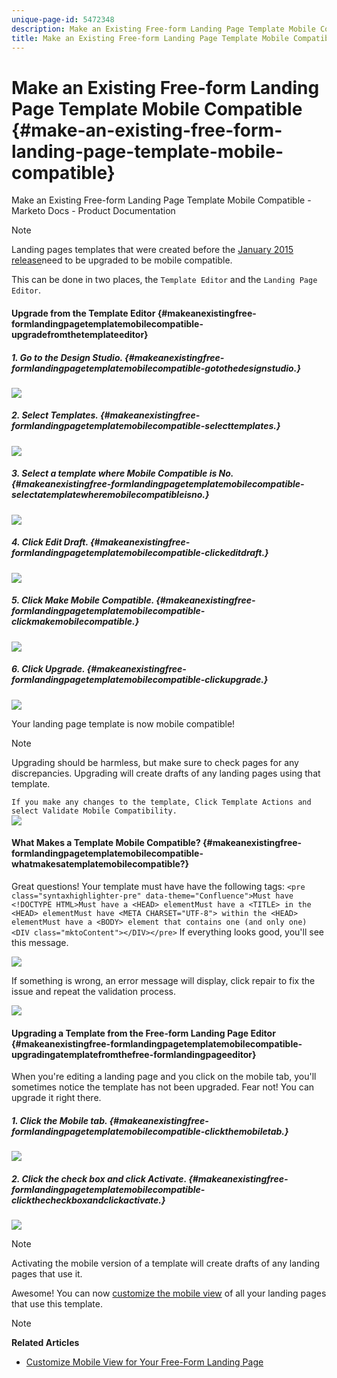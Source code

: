 ```yaml
---
unique-page-id: 5472348
description: Make an Existing Free-form Landing Page Template Mobile Compatible - Marketo Docs - Product Documentation
title: Make an Existing Free-form Landing Page Template Mobile Compatible
---
```


# Make an Existing Free-form Landing Page Template Mobile Compatible {#make-an-existing-free-form-landing-page-template-mobile-compatible}

Make an Existing Free-form Landing Page Template Mobile Compatible - Marketo Docs - Product Documentation

>[!NOTE]
>
>Landing pages templates that were created before the [January 2015 release](../../../../../welcome-to-marketo-docs/release-notes/2015/release-notes-january-2015.md)need to be upgraded to be mobile compatible.

This can be done in two places, the `Template Editor` and the `Landing Page Editor`.  

#### Upgrade from the Template Editor {#makeanexistingfree-formlandingpagetemplatemobilecompatible-upgradefromthetemplateeditor}

##### 1. Go to the Design Studio. {#makeanexistingfree-formlandingpagetemplatemobilecompatible-gotothedesignstudio.}

![](assets/designstudio-1.png)

##### 2. Select Templates. {#makeanexistingfree-formlandingpagetemplatemobilecompatible-selecttemplates.}

![](assets/image2015-1-22-20-3a20-3a2.png)

##### 3. Select a template where Mobile Compatible is No. {#makeanexistingfree-formlandingpagetemplatemobilecompatible-selectatemplatewheremobilecompatibleisno.}

![](assets/image2015-1-22-20-3a22-3a24.png)

##### 4. Click Edit Draft. {#makeanexistingfree-formlandingpagetemplatemobilecompatible-clickeditdraft.}

![](assets/image2015-1-22-20-3a25-3a36.png)

##### 5. Click Make Mobile Compatible. {#makeanexistingfree-formlandingpagetemplatemobilecompatible-clickmakemobilecompatible.}

![](assets/image2015-1-22-20-3a30-3a33.png)

##### 6. Click Upgrade. {#makeanexistingfree-formlandingpagetemplatemobilecompatible-clickupgrade.}

![](assets/image2015-1-22-20-3a32-3a45.png)

Your landing page template is now mobile compatible!

>[!NOTE]
>
>Upgrading should be harmless, but make sure to check pages for any discrepancies. Upgrading will create drafts of any landing pages using that template.

`If you make any changes to the template, Click Template Actions and select Validate Mobile Compatibility.`   
![](assets/image2015-1-22-20-3a36-3a43.png)  

#### What Makes a Template Mobile Compatible? {#makeanexistingfree-formlandingpagetemplatemobilecompatible-whatmakesatemplatemobilecompatible?}

Great questions! Your template must have have the following tags:
`<pre class="syntaxhighlighter-pre" data-theme="Confluence">Must have <!DOCTYPE HTML>Must have a <HEAD> elementMust have a <TITLE> in the <HEAD> elementMust have <META CHARSET="UTF-8"> within the <HEAD> elementMust have a <BODY> element that contains one (and only one) <DIV class="mktoContent"></DIV></pre>` If everything looks good, you'll see this message.

![](assets/image2015-1-22-20-3a41-3a31.png)

If something is wrong, an error message will display, click repair to fix the issue and repeat the validation process.

![](assets/image2015-1-22-20-3a43-3a20.png)

#### Upgrading a Template from the Free-form Landing Page Editor {#makeanexistingfree-formlandingpagetemplatemobilecompatible-upgradingatemplatefromthefree-formlandingpageeditor}

When you're editing a landing page and you click on the mobile tab, you'll sometimes notice the template has not been upgraded. Fear not! You can upgrade it right there.

##### 1. Click the Mobile tab. {#makeanexistingfree-formlandingpagetemplatemobilecompatible-clickthemobiletab.}

![](assets/image2015-1-22-20-3a48-3a19.png)

##### 2. Click the check box and click Activate. {#makeanexistingfree-formlandingpagetemplatemobilecompatible-clickthecheckboxandclickactivate.}

![](assets/image2015-1-22-20-3a49-3a34.png)

>[!NOTE]
>
>Activating the mobile version of a template will create drafts of any landing pages that use it.

Awesome! You can now [customize the mobile view](../../../../../welcome-to-marketo-docs/product-docs/demand-generation/landing-pages/free-form-landing-pages/customize-mobile-view-for-your-free-form-landing-page.md) of all your landing pages that use this template.

>[!NOTE]
>
>**Related Articles**
>
>* [Customize Mobile View for Your Free-Form Landing Page](../../../../../welcome-to-marketo-docs/product-docs/demand-generation/landing-pages/free-form-landing-pages/customize-mobile-view-for-your-free-form-landing-page.md)
>


